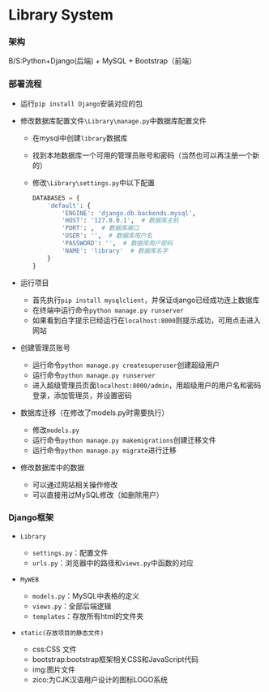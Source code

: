# Library System

### 架构

B/S:Python+Django(后端) + MySQL + Bootstrap（前端）

### 部署流程

- 运行`pip install Django`安装对应的包

- 修改数据库配置文件`\Library\manage.py`中数据库配置文件

  - 在mysql中创建`library`数据库

  - 找到本地数据库一个可用的管理员账号和密码（当然也可以再注册一个新的）

  - 修改`\Library\settings.py`中以下配置

    ```Python
    DATABASES = {
        'default': {
            'ENGINE': 'django.db.backends.mysql',
            'HOST': '127.0.0.1',  # 数据库主机
            'PORT': ,  # 数据库端口
            'USER': '',  # 数据库用户名
            'PASSWORD': '',  # 数据库用户密码
            'NAME': 'library'  # 数据库名字
        }
    }
    ```

- 运行项目

  - 首先执行`pip install mysqlclient`，并保证django已经成功连上数据库
  - 在终端中运行命令`python manage.py runserver`
  - 如果看到白字提示已经运行在`localhost:8000`则提示成功，可用点击进入网站

- 创建管理员账号

  - 运行命令`python manage.py createsuperuser`创建超级用户
  - 运行命令`python manage.py runserver`
  - 进入超级管理员页面`localhost:8000/admin`，用超级用户的用户名和密码登录，添加管理员，并设置密码

- 数据库迁移（在修改了models.py时需要执行）

  - 修改`models.py`
  - 运行命令`python manage.py makemigrations`创建迁移文件
  - 运行命令`python manage.py migrate`进行迁移

- 修改数据库中的数据

  - 可以通过网站相关操作修改
  - 可以直接用过MySQL修改（如删除用户）

### Django框架

- `Library`
  - `settings.py`：配置文件
  - `urls.py`：浏览器中的路径和`views.py`中函数的对应
- `MyWEB`
  - `models.py`：MySQL中表格的定义
  - `views.py`：全部后端逻辑
  - `templates`：存放所有html的文件夹

- `static(存放项目的静态文件)`
  - css:CSS 文件
  - bootstrap:bootstrap框架相关CSS和JavaScript代码
  - img:图片文件
  - zico:为CJK汉语用户设计的图标LOGO系统
